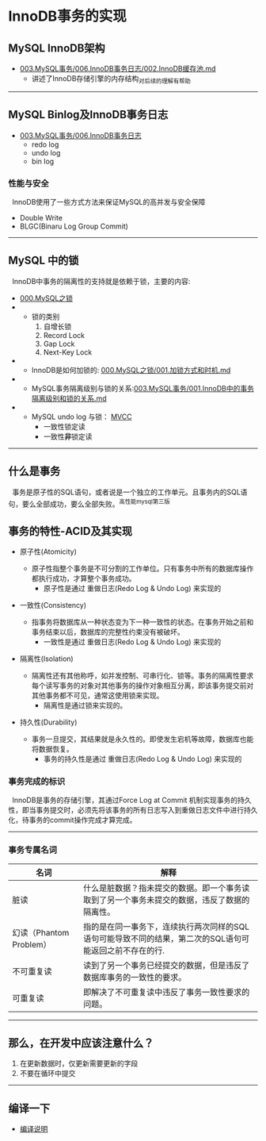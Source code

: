 # InnoDB事务的实现

## MySQL InnoDB架构
- [003.MySQL事务/006.InnoDB事务日志/002.InnoDB缓存池.md](../003.MySQL事务/006.InnoDB事务日志/002.InnoDB缓存池.md)
   + 讲述了InnoDB存储引擎的内存结构<sub>对后续的理解有帮助</sub>

---
## MySQL Binlog及InnoDB事务日志
- [003.MySQL事务/006.InnoDB事务日志](../003.MySQL事务/006.InnoDB事务日志)
    + redo log 
    + undo log 
    + bin log

### 性能与安全
&nbsp;&nbsp;InnoDB使用了一些方式方法来保证MySQL的高并发与安全保障
- Double Write
- BLGC(Binaru Log Group Commit)

---
## MySQL 中的锁
&nbsp;&nbsp;InnoDB中事务的隔离性的支持就是依赖于锁，主要的内容:
+ [000.MySQL之锁](../000.MySQL之锁)
+ - 锁的类别
     1. 自增长锁
     2. Record Lock
     3. Gap Lock
     4. Next-Key Lock
+ - InnoDB是如何加锁的: [000.MySQL之锁/001.加锁方式和时机.md](../000.MySQL之锁/001.加锁方式和时机.md)
+ - MySQL事务隔离级别与锁的关系:[003.MySQL事务/001.InnoDB中的事务隔离级别和锁的关系.md](../003.MySQL事务/001.InnoDB中的事务隔离级别和锁的关系.md)
+ - MySQL undo log 与锁： [MVCC](../003.MySQL事务/002.InnoDB之多版本并发控制-MVCC.md)
     + 一致性锁定读
     + 一致性**非**锁定读
---
## 什么是事务
&nbsp;&nbsp;事务是原子性的SQL语句，或者说是一个独立的工作单元。且事务内的SQL语句，要么全部成功，要么全部失败。<sup>高性能mysql第三版</sup>
## 事务的特性-ACID及其实现
+ 原子性(Atomicity)
   - 原子性指整个事务是不可分割的工作单位。只有事务中所有的数据库操作都执行成功，才算整个事务成功。
     - 原子性是通过 重做日志(Redo Log & Undo Log) 来实现的

+ 一致性(Consistency)
   - 指事务将数据库从一种状态变为下一种一致性的状态。在事务开始之前和事务结束以后，数据库的完整性约束没有被破坏。
      - 一致性是通过 重做日志(Redo Log & Undo Log) 来实现的

+ 隔离性(Isolation)
   - 隔离性还有其他称呼，如并发控制、可串行化、锁等。事务的隔离性要求每个读写事务的对象对其他事务的操作对象相互分离，即该事务提交前对其他事务都不可见，通常这使用锁来实现。                                                            
     - 隔离性是通过锁来实现的。

+ 持久性(Durability)
   - 事务一旦提交，其结果就是永久性的。即使发生宕机等故障，数据库也能将数据恢复。
     - 事务的持久性是通过 重做日志(Redo Log & Undo Log) 来实现的

### 事务完成的标识
&nbsp;&nbsp;InnoDB是事务的存储引擎，其通过Force Log at Commit 机制实现事务的持久性，即当事务提交时，必须先将该事务的所有日志写入到重做日志文件中进行持久化，待事务的commit操作完成才算完成。

---
### 事务专属名词
|名词|解释|
|-|-|
|脏读|什么是脏数据？指未提交的数据。即一个事务读取到了另一个事务未提交的数据，违反了数据的隔离性。|
|幻读（Phantom Problem）|指的是在同一事务下，连续执行两次同样的SQL语句可能导致不同的结果，第二次的SQL语句可能返回之前不存在的行.|
|不可重复读|读到了另一个事务已经提交的数据，但是违反了数据库事务的一致性的要求。|
|可重复读|即解决了不可重复读中违反了事务一致性要求的问题。|

---

## 那么，在开发中应该注意什么？
1. 在更新数据时，仅更新需要更新的字段
2. 不要在循环中提交

---
## 编译一下
- [编译说明](../001.SOURCE_CODE)
